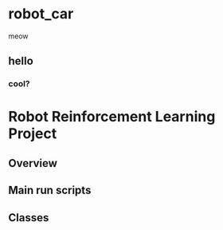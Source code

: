 # robot_car

meow

## hello

### cool?


Robot Reinforcement Learning Project
=========================================


Overview
-----------------------




Main run scripts
--------------------





Classes
-----------------------





















#
